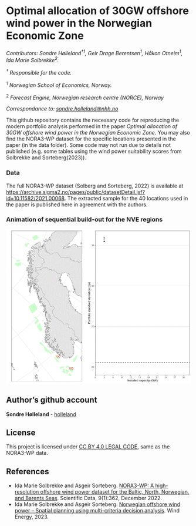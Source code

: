 Optimal allocation of 30GW offshore wind power in the Norwegian Economic
Zone
================

*Contributors: Sondre Hølleland<sup>†1</sup>, Geir Drage
Berentsen<sup>1</sup>, Håkon Otneim<sup>1</sup>, Ida Marie
Solbrekke<sup>2</sup>.*

*<sup>†</sup> Responsible for the code.*

<sup>1</sup> *Norwegian School of Economics, Norway.*

<sup>2</sup> *Forecast Engine, Norwegian research centre (NORCE),
Norway*

*Correspondance to: <sondre.holleland@nhh.no>*

This github repository contains the necessary code for reproducing the
modern portfolio analysis performed in the paper *Optimal allocation of
30GW offshore wind power in the Norwegian Economic Zone*. You may also
find the NORA3-WP dataset for the specific locations presented in the
paper (in the data folder). Some code may not run due to details not
published (e.g. some tables using the wind power suitability scores from
Solbrekke and Sorteberg(2023)).

### Data

The full NORA3-WP dataset (Solberg and Sorteberg, 2022) is available at
<https://archive.sigma2.no/pages/public/datasetDetail.jsf?id=10.11582/2021.00068>.
The extracted sample for the 40 locations used in the paper is published
here in agreement with the authors.

### Animation of sequential build-out for the NVE regions

![](output/sequential_buildout_animation.gif)

## Author’s github account

**Sondre Hølleland** - [holleland](https://github.com/holleland)

## License

This project is licensed under [CC BY 4.0 LEGAL
CODE](https://creativecommons.org/licenses/by/4.0/legalcode), same as
the NORA3-WP data.

## References

- Ida Marie Solbrekke and Asgeir Sorteberg. [NORA3-WP: A high-resolution
  offshore wind power dataset for the Baltic, North, Norwegian, and
  Barents Seas](https://www.nature.com/articles/s41597-022-01451-x).
  Scientific Data, 9(1):362, December 2022.
- Ida Marie Solbrekke and Asgeir Sorteberg. [Norwegian offshore wind
  power – Spatial planning using multi-criteria decision
  analysis](https://onlinelibrary.wiley.com/doi/10.1002/we.2871). Wind
  Energy, 2023.
